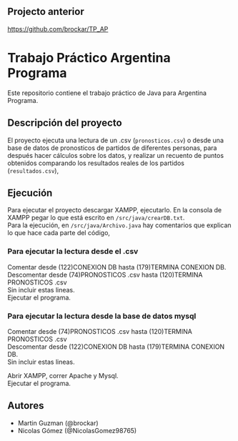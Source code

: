 ## Projecto anterior
https://github.com/brockar/TP_AP
# Trabajo Práctico Argentina Programa

Este repositorio contiene el trabajo práctico de Java para Argentina Programa.

## Descripción del proyecto

El proyecto ejecuta una lectura de un .csv (`pronosticos.csv`) o desde una base de datos de pronosticos de partidos de diferentes personas, para después hacer cálculos sobre los datos, 
y realizar un recuento de puntos obtenidos comparando los resultados reales de los partidos (`resultados.csv`),


## Ejecución
Para ejecutar el proyecto descargar XAMPP, ejecutarlo.
En la consola de XAMPP pegar lo que está escrito en `/src/java/crearDB.txt`.  
Para la ejecución, en `/src/java/Archivo.java` hay comentarios que explican lo que hace cada parte del código,
  
### Para ejecutar la lectura desde el .csv
Comentar desde (122)CONEXION DB hasta (179)TERMINA CONEXION DB.  
Descomentar desde (74)PRONOSTICOS .csv hasta (120)TERMINA PRONOSTICOS .csv  
Sin incluir estas lineas.  
Ejecutar el programa.

### Para ejecutar la lectura desde la base de datos mysql
Comentar desde (74)PRONOSTICOS .csv hasta (120)TERMINA PRONOSTICOS .csv  
Descomentar desde (122)CONEXION DB hasta (179)TERMINA CONEXION DB.  
Sin incluir estas lineas.
 
Abrir XAMPP, correr Apache y Mysql.  
Ejecutar el programa.

## Autores
- Martin Guzman (@brockar)
- Nicolas Gómez (@NicolasGomez98765)
